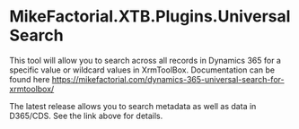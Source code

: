 # MikeFactorial.XTB.Plugins.UniversalSearch
This tool will allow you to search across all records in Dynamics 365 for a specific value or wildcard values in XrmToolBox. Documentation can be found here https://mikefactorial.com/dynamics-365-universal-search-for-xrmtoolbox/

The latest release allows you to search metadata as well as data in D365/CDS. See the link above for details.
